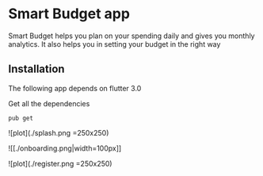 # Smart Budget app

Smart Budget helps you plan on your spending daily and gives you monthly analytics. It also helps you in setting your budget in the right way

## Installation

The following app depends on flutter 3.0

Get all the dependencies
```
pub get
```

![plot](./splash.png =250x250)

![[./onboarding.png|width=100px]]

![plot](./register.png =250x250)